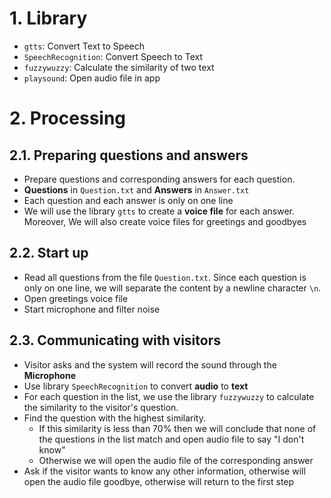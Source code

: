 # 1. Library
- `gtts`: Convert Text to Speech
- `SpeechRecognition`: Convert Speech to Text
- `fuzzywuzzy`: Calculate the similarity of two text
- `playsound`: Open audio file in app

# 2. Processing
## 2.1. Preparing questions and answers
- Prepare questions and corresponding answers for each question.
- **Questions** in `Question.txt` and **Answers** in `Answer.txt`
- Each question and each answer is only on one line
- We will use the library `gtts` to create a **voice file** for each answer. Moreover, We will also create voice files for greetings and goodbyes
## 2.2. Start up
- Read all questions from the file `Question.txt`. Since each question is only on one line, we will separate the content by a newline character `\n`.
- Open greetings voice file
- Start microphone and filter noise
## 2.3. Communicating with visitors
- Visitor asks and the system will record the sound through the **Microphone**
- Use library `SpeechRecognition` to convert **audio** to **text**
- For each question in the list, we use the library `fuzzywuzzy` to calculate the similarity to the visitor's question.
- Find the question with the highest similarity.
    - If this similarity is less than 70% then we will conclude that none of the questions in the list match and open audio file to say "I don't know"
    - Otherwise we will open the audio file of the corresponding answer
- Ask if the visitor wants to know any other information, otherwise will open the audio file goodbye, otherwise will return to the first step